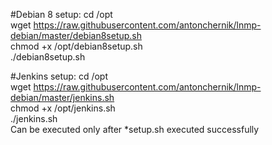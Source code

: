 #Debian 8 setup:
cd /opt <br />
wget https://raw.githubusercontent.com/antonchernik/lnmp-debian/master/debian8setup.sh <br />
chmod +x /opt/debian8setup.sh <br />
./debian8setup.sh


#Jenkins setup:
cd /opt <br />
wget https://raw.githubusercontent.com/antonchernik/lnmp-debian/master/jenkins.sh <br />
chmod +x /opt/jenkins.sh <br />
./jenkins.sh <br />
Can be executed only after *setup.sh executed successfully
